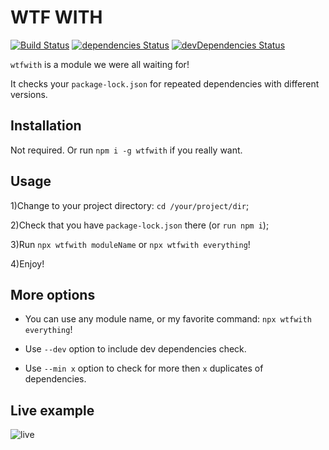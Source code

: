# WTF WITH

[![Build Status](https://travis-ci.org/jehy/wtfwith.svg?branch=master)](https://travis-ci.org/jehy/wtfwith)
[![dependencies Status](https://david-dm.org/jehy/wtfwith/status.svg)](https://david-dm.org/jehy/wtfwith)
[![devDependencies Status](https://david-dm.org/jehy/wtfwith/dev-status.svg)](https://david-dm.org/jehy/wtfwith?type=dev)

`wtfwith` is a module we were all waiting for!

It checks your `package-lock.json` for repeated dependencies with different versions.

## Installation

Not required. Or run `npm i -g wtfwith` if you really want.

## Usage

1)Change to your project directory: `cd /your/project/dir`;

2)Check that you have `package-lock.json` there (or `run npm i`);

3)Run `npx wtfwith moduleName` or `npx wtfwith everything`!

4)Enjoy!

## More options

* You can use any module name, or my favorite command:
`npx wtfwith everything`!

* Use `--dev` option to include dev dependencies check.

* Use `--min x` option to check for more then `x` duplicates of dependencies.

## Live example

![live](https://github.com/jehy/wtfwith/raw/master/tty.gif)

